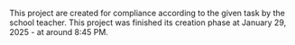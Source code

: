 This project are created for compliance according to the given task by the school teacher. This project was finished its creation phase at January 29, 2025 - at around 8:45 PM.
